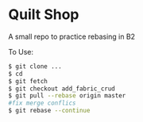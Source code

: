 # Quilt Shop 

A small repo to practice rebasing in B2


To Use:
```bash
$ git clone ...
$ cd 
$ git fetch
$ git checkout add_fabric_crud
$ git pull --rebase origin master
#fix merge conflics
$ git rebase --continue
```
